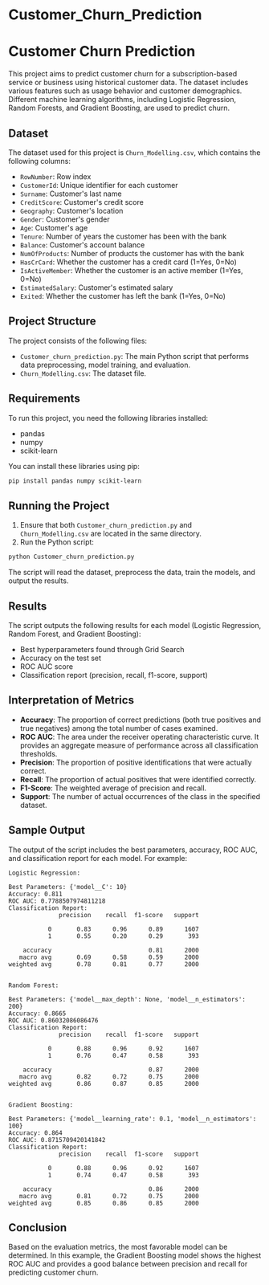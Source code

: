 # Customer_Churn_Prediction


# Customer Churn Prediction

This project aims to predict customer churn for a subscription-based service or business using historical customer data. The dataset includes various features such as usage behavior and customer demographics. Different machine learning algorithms, including Logistic Regression, Random Forests, and Gradient Boosting, are used to predict churn.

## Dataset

The dataset used for this project is `Churn_Modelling.csv`, which contains the following columns:
- `RowNumber`: Row index
- `CustomerId`: Unique identifier for each customer
- `Surname`: Customer's last name
- `CreditScore`: Customer's credit score
- `Geography`: Customer's location
- `Gender`: Customer's gender
- `Age`: Customer's age
- `Tenure`: Number of years the customer has been with the bank
- `Balance`: Customer's account balance
- `NumOfProducts`: Number of products the customer has with the bank
- `HasCrCard`: Whether the customer has a credit card (1=Yes, 0=No)
- `IsActiveMember`: Whether the customer is an active member (1=Yes, 0=No)
- `EstimatedSalary`: Customer's estimated salary
- `Exited`: Whether the customer has left the bank (1=Yes, 0=No)

## Project Structure

The project consists of the following files:
- `Customer_churn_prediction.py`: The main Python script that performs data preprocessing, model training, and evaluation.
- `Churn_Modelling.csv`: The dataset file.

## Requirements

To run this project, you need the following libraries installed:
- pandas
- numpy
- scikit-learn

You can install these libraries using pip:

```sh
pip install pandas numpy scikit-learn
```

## Running the Project

1. Ensure that both `Customer_churn_prediction.py` and `Churn_Modelling.csv` are located in the same directory.
2. Run the Python script:

```sh
python Customer_churn_prediction.py
```

The script will read the dataset, preprocess the data, train the models, and output the results.

## Results

The script outputs the following results for each model (Logistic Regression, Random Forest, and Gradient Boosting):
- Best hyperparameters found through Grid Search
- Accuracy on the test set
- ROC AUC score
- Classification report (precision, recall, f1-score, support)

## Interpretation of Metrics

- **Accuracy**: The proportion of correct predictions (both true positives and true negatives) among the total number of cases examined.
- **ROC AUC**: The area under the receiver operating characteristic curve. It provides an aggregate measure of performance across all classification thresholds.
- **Precision**: The proportion of positive identifications that were actually correct.
- **Recall**: The proportion of actual positives that were identified correctly.
- **F1-Score**: The weighted average of precision and recall.
- **Support**: The number of actual occurrences of the class in the specified dataset.

## Sample Output

The output of the script includes the best parameters, accuracy, ROC AUC, and classification report for each model. For example:

```
Logistic Regression:

Best Parameters: {'model__C': 10}
Accuracy: 0.811
ROC AUC: 0.7788507974811218
Classification Report:
              precision    recall  f1-score   support

           0       0.83      0.96      0.89      1607
           1       0.55      0.20      0.29       393

    accuracy                           0.81      2000
   macro avg       0.69      0.58      0.59      2000
weighted avg       0.78      0.81      0.77      2000


Random Forest:

Best Parameters: {'model__max_depth': None, 'model__n_estimators': 200}
Accuracy: 0.8665
ROC AUC: 0.86032086086476
Classification Report:
              precision    recall  f1-score   support

           0       0.88      0.96      0.92      1607
           1       0.76      0.47      0.58       393

    accuracy                           0.87      2000
   macro avg       0.82      0.72      0.75      2000
weighted avg       0.86      0.87      0.85      2000


Gradient Boosting:

Best Parameters: {'model__learning_rate': 0.1, 'model__n_estimators': 100}
Accuracy: 0.864
ROC AUC: 0.8715709420141842
Classification Report:
              precision    recall  f1-score   support

           0       0.88      0.96      0.92      1607
           1       0.74      0.47      0.58       393

    accuracy                           0.86      2000
   macro avg       0.81      0.72      0.75      2000
weighted avg       0.85      0.86      0.85      2000
```

## Conclusion

Based on the evaluation metrics, the most favorable model can be determined. In this example, the Gradient Boosting model shows the highest ROC AUC and provides a good balance between precision and recall for predicting customer churn.


